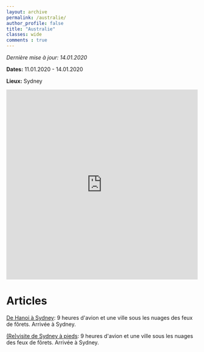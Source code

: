 ```yaml
---
layout: archive
permalink: /australie/
author_profile: false
title: "Australie"
classes: wide
comments : true
---
```


*Dernière mise à jour: 14.01.2020*

**Dates:** 11.01.2020 - 14.01.2020

**Lieux:** Sydney

<iframe src="https://www.google.com/maps/d/u/0/embed?mid=1Ou_jUg00yzR57510krO_GQaQvKRcImTY" width="100%" height="500" frameBorder="0"></iframe>

<br>

# Articles

[De Hanoi à Sydney](https://maelfabien.github.io/australie_0/): 9 heures d'avion et une ville sous les nuages des feux de fôrets. Arrivée à Sydney.

[(Re)visite de Sydney à pieds](https://maelfabien.github.io/australie_1/): 9 heures d'avion et une ville sous les nuages des feux de fôrets. Arrivée à Sydney.

